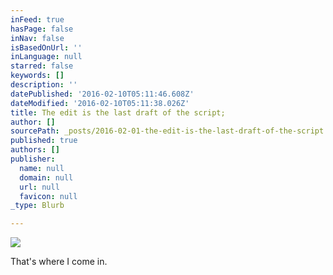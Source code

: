 ```yaml
---
inFeed: true
hasPage: false
inNav: false
isBasedOnUrl: ''
inLanguage: null
starred: false
keywords: []
description: ''
datePublished: '2016-02-10T05:11:46.608Z'
dateModified: '2016-02-10T05:11:38.026Z'
title: The edit is the last draft of the script;
author: []
sourcePath: _posts/2016-02-01-the-edit-is-the-last-draft-of-the-script.md
published: true
authors: []
publisher:
  name: null
  domain: null
  url: null
  favicon: null
_type: Blurb

---
```

![](https://the-grid-user-content.s3-us-west-2.amazonaws.com/179d9893-b351-4b15-8315-e72a1863f034.jpg)

That's where I come in.